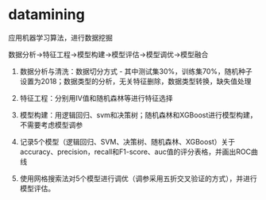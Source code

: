 # datamining

应用机器学习算法，进行数据挖掘

数据分析→特征工程→模型构建→模型评估→模型调优→模型融合

1. 数据分析与清洗：数据切分方式 - 其中测试集30%，训练集70%，随机种子设置为2018；数据类型的分析，无关特征删除，数据类型转换，缺失值处理

2. 特征工程：分别用IV值和随机森林等进行特征选择

3. 模型构建：用逻辑回归、svm和决策树；随机森林和XGBoost进行模型构建，不需要考虑模型调参

4. 记录5个模型（逻辑回归、SVM、决策树、随机森林、XGBoost）关于accuracy、precision，recall和F1-score、auc值的评分表格，并画出ROC曲线

5. 使用网格搜索法对5个模型进行调优（调参采用五折交叉验证的方式），并进行模型评估。
